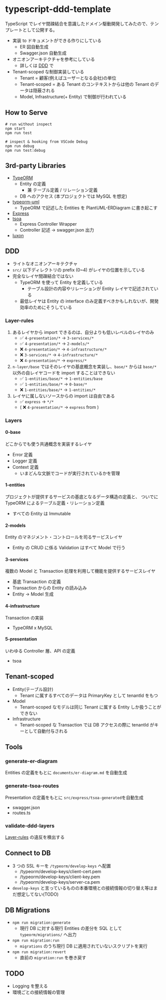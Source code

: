 # typescript-ddd-template

TypeScript でレイヤ間疎結合を意識したドメイン駆動開発してみたので、テンプレートとして公開する。

- 実装 to ドキュメントができる作りにしている
  - ER 図自動生成
  - Swagger.json 自動生成
- オニオンアーキテクチャを参考にしている
  - 詳しくは [DDD](#ddd) で
- Tenant-scoped な制御実装している
  - Tenant = 顧客(例えばユーザーとなる会社)の単位
  - Tenant-scoped = ある Tenant のコンテキストからは他の Tenant のデータは隠蔽される
  - Model, Infrastructure(+ Entity) で制御が行われている

## How to Serve

```
# run without inspect
npm start
npm run test

# inspect & hooking from VSCode Debug
npm run debug
npm run test:debug
```

## 3rd-party Libraries

- [TypeORM](https://typeorm.io/)
  - Entity の定義
    - 兼 テーブル定義 / リレーション定義
  - DB へのアクセス (本プロジェクトでは MySQL を想定)
- [typeorm-uml](https://github.com/eugene-manuilov/typeorm-uml)
  - TypeORM で記述した Entities を PlantUML-ERDiagram に書き起こす
- [Express](https://expressjs.com/ja/)
- [tsoa](https://tsoa-community.github.io/docs/)
  - Express Controller Wrapper
  - Controller 記述 -> swagger.json 出力
- [luxon](https://moment.github.io/luxon/)

## DDD

- ライトなオニオンアーキテクチャ
- `src/` 以下ディレクトリの prefix (0~4) がレイヤの位置を示している
- 完全なレイヤ間疎結合ではない
  - TypeORM を使って Entity を定義している
    - テーブル設計の内容やリレーションが Entity レイヤで記述されている
  - 最低レイヤは Entity の interface のみ定義すべきかもしれないが、開発効率のためにそうしている

### Layer-rules

1. あるレイヤから import できるのは、自分よりも低いレベルのレイヤのみ
   - ✅ `4-presentation/*` -> `3-services/*`
   - ✅ `4-presentation/*` -> `2-models/*`
   - ❌ `4-presentation/*` -> `4-infrastructure/*`
   - ❌ `3-services/*` -> `4-infrastructure/*`
   - ❌ `4-presentation/*` -> `express/*`
2. `n-layer/base` ではそのレイヤの基底概念を実装し、`base/*` からは `base/*` 以外の自レイヤコードを import することはできない
   - ✅ `1-entities/base/*` -> `1-entities/base`
   - ✅ `1-entities/base/*` -> `0-base/*`
   - ❌ `1-entities/base/*` -> `1-entities/*`
3. レイヤに属しないソースからの import は自由である
   - ✅ `express` -> `*/*`
   - ( ❌ `4-presentation/*` -> `express` from )

### Layers

#### 0-base

どこからでも使う共通概念を実装するレイヤ

- Error 定義
- Logger 定義
- Context 定義
  - いまどんな文脈でコードが実行されているかを管理

#### 1-entities

プロジェクトが提供するサービスの基底となるデータ構造の定義と、
ついでに TypeORM によるテーブル定義・リレーション定義

- すべての Entity は Immutable

#### 2-models

Entity のマネジメント・コントロールを司るサービスレイヤ

- Entity の CRUD に係る Validation はすべて Model で行う

#### 3-services

複数の Model と Transaction 処理を利用して機能を提供するサービスレイヤ

- 基底 Transaction の定義
- Transaction からの Entity の読み込み
- Entity -> Model 生成

#### 4-infrastructure

Transaction の実装

- TypeORM x MySQL

#### 5-presentation

いわゆる Controller 層、API の定義

- tsoa

## Tenant-scoped

- Entity(テーブル設計)
  - Tenant に属するすべてのデータは PrimaryKey として tenantId をもつ
- Model
  - Tenant-scoped なモデルは同じ Tenant に属する Entity しか扱うことができない
- Infrastructure
  - Tenant-scoped な Transaction では DB アクセスの際に tenantId がキーとして自動付与される

## Tools

### generate-er-diagram

Entities の定義をもとに `documents/er-diagram.md` を自動生成

### generate-tsoa-routes

Presentation の定義をもとに `src/express/tsoa-generated`を自動生成

- swagger.json
- routes.ts

### validate-ddd-layers

[Layer-rules](#layer-rules) の違反を検出する

## Connect to DB

- 3 つの SSL キーを `/typeorm/develop-keys` へ配置
  - /typeorm/develop-keys/client-cert.pem
  - /typeorm/develop-keys/client-key.pem
  - /typeorm/develop-keys/server-ca.pem
- `develop-keys` と言っているものの本番環境との接続情報の切り替え等はまだ想定してない(TODO)

## DB Migrations

- `npm run migration:generate`
  - 現行 DB に対する現行 Entities の差分を SQL として `typeorm/migrations/` へ出力
- `npm run migration:run`
  - `migrations` のうち現行 DB に適用されていないスクリプトを実行
- `npm run migration:revert`
  - 直前の `migration:run` を巻き戻す

## TODO

- Logging を整える
- 環境ごとの接続情報の管理
